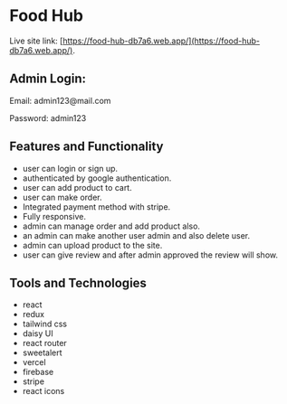# Food Hub

Live site link: [https://food-hub-db7a6.web.app/](https://food-hub-db7a6.web.app/).

## Admin Login:

<P>Email: admin123@mail.com</p>
<P>Password: admin123</p>

## Features and Functionality

- user can login or sign up.
- authenticated by google authentication.
- user can add product to cart.
- user can make order.
- Integrated payment method with stripe.
- Fully responsive.
- admin can manage order and add product also.
- an admin can make another user admin and also delete user.
- admin can upload product to the site.
- user can give review and after admin approved the review will show.

## Tools and Technologies

- react
- redux
- tailwind css
- daisy UI
- react router
- sweetalert
- vercel
- firebase
- stripe
- react icons
